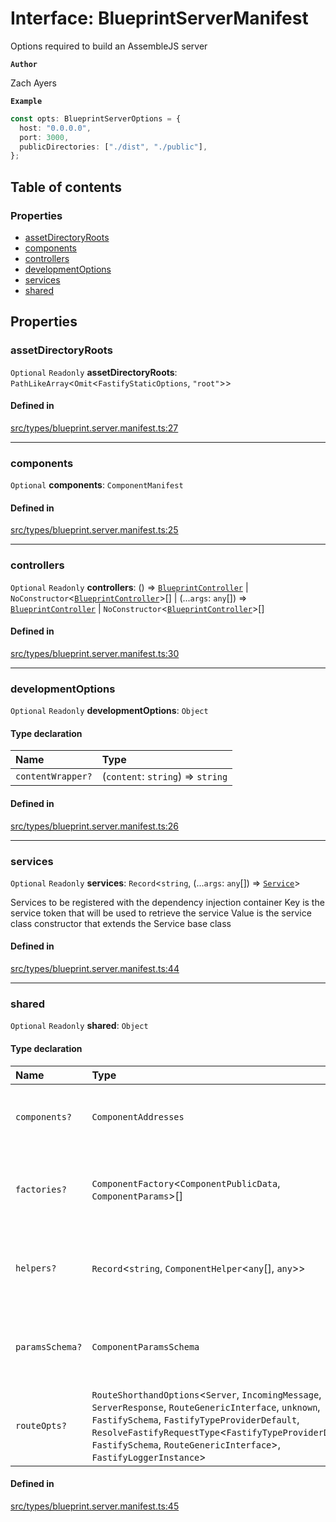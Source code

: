 # Interface: BlueprintServerManifest

Options required to build an AssembleJS server

**`Author`**

Zach Ayers

**`Example`**

```typescript
const opts: BlueprintServerOptions = {
  host: "0.0.0.0",
  port: 3000,
  publicDirectories: ["./dist", "./public"],
};
```

## Table of contents

### Properties

- [assetDirectoryRoots](BlueprintServerManifest.md#assetdirectoryroots)
- [components](BlueprintServerManifest.md#components)
- [controllers](BlueprintServerManifest.md#controllers)
- [developmentOptions](BlueprintServerManifest.md#developmentoptions)
- [services](BlueprintServerManifest.md#services)
- [shared](BlueprintServerManifest.md#shared)

## Properties

### assetDirectoryRoots

 `Optional` `Readonly` **assetDirectoryRoots**: `PathLikeArray`<`Omit`<`FastifyStaticOptions`, ``"root"``\>\>

#### Defined in

[src/types/blueprint.server.manifest.ts:27](https://github.com/zjayers/AssembleJS/blob/e3653e0/src/types/blueprint.server.manifest.ts#L27)

___

### components

 `Optional` **components**: `ComponentManifest`

#### Defined in

[src/types/blueprint.server.manifest.ts:25](https://github.com/zjayers/AssembleJS/blob/e3653e0/src/types/blueprint.server.manifest.ts#L25)

___

### controllers

 `Optional` `Readonly` **controllers**: () => [`BlueprintController`](../classes/BlueprintController.md) \| `NoConstructor`<[`BlueprintController`](../classes/BlueprintController.md)\>[] \| (...`args`: `any`[]) => [`BlueprintController`](../classes/BlueprintController.md) \| `NoConstructor`<[`BlueprintController`](../classes/BlueprintController.md)\>[]

#### Defined in

[src/types/blueprint.server.manifest.ts:30](https://github.com/zjayers/AssembleJS/blob/e3653e0/src/types/blueprint.server.manifest.ts#L30)

___

### developmentOptions

 `Optional` `Readonly` **developmentOptions**: `Object`

#### Type declaration

| Name | Type |
| :------ | :------ |
| `contentWrapper?` | (`content`: `string`) => `string` |

#### Defined in

[src/types/blueprint.server.manifest.ts:26](https://github.com/zjayers/AssembleJS/blob/e3653e0/src/types/blueprint.server.manifest.ts#L26)

___

### services

 `Optional` `Readonly` **services**: `Record`<`string`, (...`args`: `any`[]) => [`Service`](../classes/Service.md)\>

Services to be registered with the dependency injection container
Key is the service token that will be used to retrieve the service
Value is the service class constructor that extends the Service base class

#### Defined in

[src/types/blueprint.server.manifest.ts:44](https://github.com/zjayers/AssembleJS/blob/e3653e0/src/types/blueprint.server.manifest.ts#L44)

___

### shared

 `Optional` `Readonly` **shared**: `Object`

#### Type declaration

| Name | Type | Description |
| :------ | :------ | :------ |
| `components?` | `ComponentAddresses` | Any Components that all views of this Component require to render appropriately |
| `factories?` | `ComponentFactory`<`ComponentPublicData`, `ComponentParams`\>[] | Array of Component Factories to run on the ComponentTemplate of each view, sorted by Priority |
| `helpers?` | `Record`<`string`, `ComponentHelper`<`any`[], `any`\>\> | Array of helper functions to pass to the ComponentContext for all views of this Component |
| `paramsSchema?` | `ComponentParamsSchema` | Any request parameters to be validated when making ComponentTemplate content requests |
| `routeOpts?` | `RouteShorthandOptions`<`Server`, `IncomingMessage`, `ServerResponse`, `RouteGenericInterface`, `unknown`, `FastifySchema`, `FastifyTypeProviderDefault`, `ResolveFastifyRequestType`<`FastifyTypeProviderDefault`, `FastifySchema`, `RouteGenericInterface`\>, `FastifyLoggerInstance`\> | Any Route options to use for every view of this Component. |

#### Defined in

[src/types/blueprint.server.manifest.ts:45](https://github.com/zjayers/AssembleJS/blob/e3653e0/src/types/blueprint.server.manifest.ts#L45)
